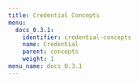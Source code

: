 ```yaml
---
title: Credential Concepts
menu:
  docs_0.3.1:
    identifier: credential-concepts
    name: Credential
    parent: concepts
    weight: 1
menu_name: docs_0.3.1
---
```


